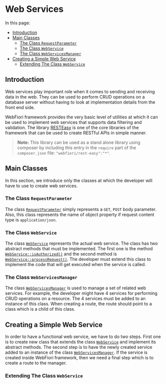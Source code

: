 # Web Services

<meta name="description" content="Web services play important role when it comes to sending and receiving data from any web server. Learn how to use the library RESTEasy to create web services and to integrate the library with WebFiori Framework.">

In this page:

* [Introduction](#introduction)
* [Main Classes](#main-classes)
  * [The Class `RequestParameter`](#the-class-requestparameter)
  * [The Class `WebService`](#the-class-webservice)
  * [The Class `WebServicesManager`](#the-class-webservicesmanager)
* [Creating a Simple Web Service](#creating-a-simple-web-service)
  * [Extending The Class `WebService`](#extending-the-class-webservice)

## Introduction

Web services play important role when it comes to sending and receiving data in the web. They can be used to perform CRUD operations on a database server without having to look at implementation details from the front end side. 

WebFiori framework provides the very basic level of utilities at which it can be used to implement web services that supports data filtering and validation. The library [RESTEasy](https://github.com/usernane/restEasy) is one of the core libraries of the framework that can be used to create RESTful APIs in simple manner.

> **Note:** This library can be used as a stand alone library using composer by including this entry in the `require` part of the `composer.json` file: `"webfiori/rest-easy":"*"`.


## Main Classes

In this section, we introduce only the classes at which the developer will have to use to create web services.

### The Class `RequestParameter`

The class [`RequestParameter`](https://webfiori.com/docs/webfiori/restEasy/RequestParameter) simply represents a `GET`, `POST` body parameter. Also, this class represents the name of object property if request content type is `application/json`.

### The Class `WebService`

The class [`WebService`](https://webfiori.com/docs/webfiori/restEasy/WebService) represents the actual web service. The class has two abstract methods that must be implemented. The first one is the method [`WebService::isAuthorized()`](https://webfiori.com/docs/webfiori/restEasy/WebService#isAuthorized) and the second method is [`WebService::processRequest()`](https://webfiori.com/docs/webfiori/restEasy/WebService#processRequest). The developer must extend this class to implement the code that will get executed when the service is called.

### The Class `WebServicesManager`

The class [`WebServicesManager`](https://webfiori.com/docs/webfiori/restEasy/WebServicesManager) is used to manage a set of related web services. For example, the developer might have 4 services for performing CRUD operations on a resource. The 4 services must be added to an instance of this class. When creating a route, the route should point to a class which is a child of this class.

## Creating a Simple Web Service

In order to have a functional web service, we have to do two steps. First one is to create new class that extends the class [`WebService`](https://webfiori.com/docs/webfiori/restEasy/WebService) and implement its abstract methods. The second step is to have the newly created service added to an instance of the class [`WebServicesManager`](https://webfiori.com/docs/webfiori/restEasy/WebServicesManager). If the service is created inside WebFiori framework, then we need a final step which is to create a route to the manager.

### Extending The Class `WebService`
